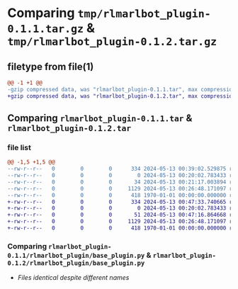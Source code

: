 # Comparing `tmp/rlmarlbot_plugin-0.1.1.tar.gz` & `tmp/rlmarlbot_plugin-0.1.2.tar.gz`

## filetype from file(1)

```diff
@@ -1 +1 @@
-gzip compressed data, was "rlmarlbot_plugin-0.1.1.tar", max compression
+gzip compressed data, was "rlmarlbot_plugin-0.1.2.tar", max compression
```

## Comparing `rlmarlbot_plugin-0.1.1.tar` & `rlmarlbot_plugin-0.1.2.tar`

### file list

```diff
@@ -1,5 +1,5 @@
--rw-r--r--   0        0        0      334 2024-05-13 00:39:02.529875 rlmarlbot_plugin-0.1.1/pyproject.toml
--rw-r--r--   0        0        0        0 2024-05-13 00:20:02.783433 rlmarlbot_plugin-0.1.1/README.md
--rw-r--r--   0        0        0       34 2024-05-13 00:21:17.003894 rlmarlbot_plugin-0.1.1/rlmarlbot_plugin/__init__.py
--rw-r--r--   0        0        0     1129 2024-05-13 00:26:48.171097 rlmarlbot_plugin-0.1.1/rlmarlbot_plugin/base_plugin.py
--rw-r--r--   0        0        0      418 1970-01-01 00:00:00.000000 rlmarlbot_plugin-0.1.1/PKG-INFO
+-rw-r--r--   0        0        0      334 2024-05-13 00:47:33.740665 rlmarlbot_plugin-0.1.2/pyproject.toml
+-rw-r--r--   0        0        0        0 2024-05-13 00:20:02.783433 rlmarlbot_plugin-0.1.2/README.md
+-rw-r--r--   0        0        0       51 2024-05-13 00:47:16.864668 rlmarlbot_plugin-0.1.2/rlmarlbot_plugin/__init__.py
+-rw-r--r--   0        0        0     1129 2024-05-13 00:26:48.171097 rlmarlbot_plugin-0.1.2/rlmarlbot_plugin/base_plugin.py
+-rw-r--r--   0        0        0      418 1970-01-01 00:00:00.000000 rlmarlbot_plugin-0.1.2/PKG-INFO
```

### Comparing `rlmarlbot_plugin-0.1.1/rlmarlbot_plugin/base_plugin.py` & `rlmarlbot_plugin-0.1.2/rlmarlbot_plugin/base_plugin.py`

 * *Files identical despite different names*

